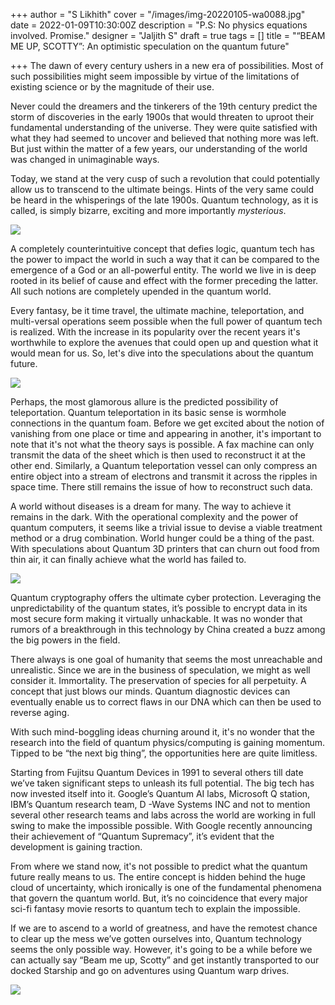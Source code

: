 +++
author = "S Likhith"
cover = "/images/img-20220105-wa0088.jpg"
date = 2022-01-09T10:30:00Z
description = "P.S: No physics equations involved. Promise."
designer = "Jaljith S"
draft = true
tags = []
title = "“BEAM ME UP, SCOTTY”: An optimistic speculation on the quantum future"

+++
The dawn of every century ushers in a new era of possibilities. Most of such possibilities might seem impossible by virtue of the limitations of existing science or by the magnitude of their use.

Never could the dreamers and the tinkerers of the 19th century predict the storm of discoveries in the early 1900s that would threaten to uproot their fundamental understanding of the universe. They were quite satisfied with what they had seemed to uncover and believed that nothing more was left. But just within the matter of a few years, our understanding of the world was changed in unimaginable ways.

Today, we stand at the very cusp of such a revolution that could potentially allow us to transcend to the ultimate beings. Hints of the very same could be heard in the whisperings of the late 1900s. Quantum technology, as it is called, is simply bizarre, exciting and more importantly _mysterious_.

![](/images/unnamed2.jpg)

A completely counterintuitive concept that defies logic, quantum tech has the power to impact the world in such a way that it can be compared to the emergence of a God or an all-powerful entity. The world we live in is deep rooted in its belief of cause and effect with the former preceding the latter. All such notions are completely upended in the quantum world.

Every fantasy, be it time travel, the ultimate machine, teleportation, and multi-versal operations seem possible when the full power of quantum tech is realized. With the increase in its popularity over the recent years it's worthwhile to explore the avenues that could open up and question what it would mean for us. So, let's dive into the speculations about the quantum future.

![](/images/unnamed1.jpg)

Perhaps, the most glamorous allure is the predicted possibility of teleportation. Quantum teleportation in its basic sense is wormhole connections in the quantum foam. Before we get excited about the notion of vanishing from one place or time and appearing in another, it's important to note that it's not what the theory says is possible. A fax machine can only transmit the data of the sheet which is then used to reconstruct it at the other end. Similarly, a Quantum teleportation vessel can only compress an entire object into a stream of electrons and transmit it across the ripples in space time. There still remains the issue of how to reconstruct such data.

A world without diseases is a dream for many. The way to achieve it remains in the dark. With the operational complexity and the power of quantum computers, it seems like a trivial issue to devise a viable treatment method or a drug combination. World hunger could be a thing of the past. With speculations about Quantum 3D printers that can churn out food from thin air, it can finally achieve what the world has failed to.

![](/images/unnamed-2.jpg)

Quantum cryptography offers the ultimate cyber protection. Leveraging the unpredictability of the quantum states, it’s possible to encrypt data in its most secure form making it virtually unhackable. It was no wonder that rumors of a breakthrough in this technology by China created a buzz among the big powers in the field.

There always is one goal of humanity that seems the most unreachable and unrealistic. Since we are in the business of speculation, we might as well consider it. Immortality. The preservation of species for all perpetuity. A concept that just blows our minds. Quantum diagnostic devices can eventually enable us to correct flaws in our DNA which can then be used to reverse aging.

With such mind-boggling ideas churning around it, it's no wonder that the research into the field of quantum physics/computing is gaining momentum. Tipped to be “the next big thing”, the opportunities here are quite limitless.

Starting from Fujitsu Quantum Devices in 1991 to several others till date we’ve taken significant steps to unleash its full potential. The big tech has now invested itself into it. Google’s Quantum AI labs, Microsoft Q station, IBM’s Quantum research team, D -Wave Systems INC and not to mention several other research teams and labs across the world are working in full swing to make the impossible possible. With Google recently announcing their achievement of “Quantum Supremacy”, it’s evident that the development is gaining traction.

From where we stand now, it's not possible to predict what the quantum future really means to us. The entire concept is hidden behind the huge cloud of uncertainty, which ironically is one of the fundamental phenomena that govern the quantum world. But, it’s no coincidence that every major sci-fi fantasy movie resorts to quantum tech to explain the impossible.

If we are to ascend to a world of greatness, and have the remotest chance to clear up the mess we’ve gotten ourselves into, Quantum technology seems the only possible way. However, it's going to be a while before we can actually say “Beam me up, Scotty” and get instantly transported to our docked Starship and go on adventures using Quantum warp drives.

![](/images/tc4.jpg)